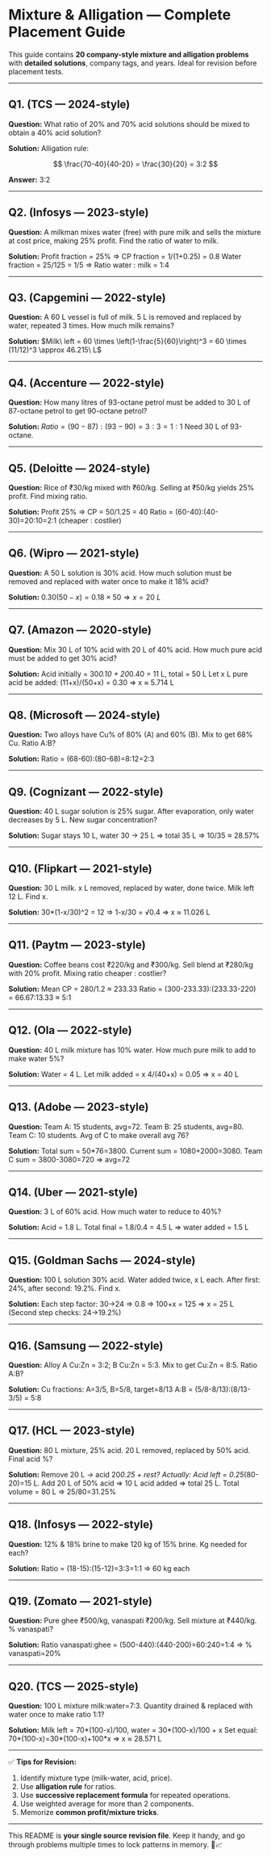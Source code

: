 # Mixture & Alligation — Complete Placement Guide

This guide contains **20 company-style mixture and alligation problems** with **detailed solutions**, company tags, and years. Ideal for revision before placement tests.

---

## Q1. (TCS — 2024-style)

**Question:** What ratio of 20% and 70% acid solutions should be mixed to obtain a 40% acid solution?

**Solution:**
Alligation rule:

$$
\frac{70-40}{40-20} = \frac{30}{20} = 3:2
$$

**Answer:** 3:2

---

## Q2. (Infosys — 2023-style)

**Question:** A milkman mixes water (free) with pure milk and sells the mixture at cost price, making 25% profit. Find the ratio of water to milk.

**Solution:**
Profit fraction = 25% ⇒ CP fraction = 1/(1+0.25) = 0.8
Water fraction = 25/125 = 1/5 ⇒ Ratio water : milk = 1:4

---

## Q3. (Capgemini — 2022-style)

**Question:** A 60 L vessel is full of milk. 5 L is removed and replaced by water, repeated 3 times. How much milk remains?

**Solution:**
$Milk\ left = 60 \times \left(1-\frac{5}{60}\right)^3 = 60 \times (11/12)^3 \approx 46.215\ L$

---

## Q4. (Accenture — 2022-style)

**Question:** How many litres of 93-octane petrol must be added to 30 L of 87-octane petrol to get 90-octane petrol?

**Solution:**
$Ratio = (90-87):(93-90)=3:3 = 1:1$
Need 30 L of 93-octane.

---

## Q5. (Deloitte — 2024-style)

**Question:** Rice of ₹30/kg mixed with ₹60/kg. Selling at ₹50/kg yields 25% profit. Find mixing ratio.

**Solution:**
Profit 25% ⇒ CP = 50/1.25 = 40
Ratio = (60-40):(40-30)=20:10=2:1 (cheaper : costlier)

---

## Q6. (Wipro — 2021-style)

**Question:** A 50 L solution is 30% acid. How much solution must be removed and replaced with water once to make it 18% acid?

**Solution:**
$0.30(50-x) = 0.18\times50 ⇒ x = 20\ L$

---

## Q7. (Amazon — 2020-style)

**Question:** Mix 30 L of 10% acid with 20 L of 40% acid. How much pure acid must be added to get 30% acid?

**Solution:**
Acid initially = 30*0.10 + 20*0.40 = 11 L, total = 50 L
Let x L pure acid be added: (11+x)/(50+x) = 0.30 ⇒ x ≈ 5.714 L

---

## Q8. (Microsoft — 2024-style)

**Question:** Two alloys have Cu% of 80% (A) and 60% (B). Mix to get 68% Cu. Ratio A\:B?

**Solution:**
Ratio = (68-60):(80-68)=8:12=2:3

---

## Q9. (Cognizant — 2022-style)

**Question:** 40 L sugar solution is 25% sugar. After evaporation, only water decreases by 5 L. New sugar concentration?

**Solution:**
Sugar stays 10 L, water 30 → 25 L ⇒ total 35 L ⇒ 10/35 ≈ 28.57%

---

## Q10. (Flipkart — 2021-style)

**Question:** 30 L milk. x L removed, replaced by water, done twice. Milk left 12 L. Find x.

**Solution:**
30\*(1-x/30)^2 = 12 ⇒ 1-x/30 = √0.4 ⇒ x ≈ 11.026 L

---

## Q11. (Paytm — 2023-style)

**Question:** Coffee beans cost ₹220/kg and ₹300/kg. Sell blend at ₹280/kg with 20% profit. Mixing ratio cheaper : costlier?

**Solution:**
Mean CP = 280/1.2 ≈ 233.33
Ratio = (300-233.33):(233.33-220) = 66.67:13.33 ≈ 5:1

---

## Q12. (Ola — 2022-style)

**Question:** 40 L milk mixture has 10% water. How much pure milk to add to make water 5%?

**Solution:**
Water = 4 L. Let milk added = x
4/(40+x) = 0.05 ⇒ x = 40 L

---

## Q13. (Adobe — 2023-style)

**Question:** Team A: 15 students, avg=72. Team B: 25 students, avg=80. Team C: 10 students. Avg of C to make overall avg 76?

**Solution:**
Total sum = 50\*76=3800. Current sum = 1080+2000=3080. Team C sum = 3800-3080=720 ⇒ avg=72

---

## Q14. (Uber — 2021-style)

**Question:** 3 L of 60% acid. How much water to reduce to 40%?

**Solution:**
Acid = 1.8 L. Total final = 1.8/0.4 = 4.5 L ⇒ water added = 1.5 L

---

## Q15. (Goldman Sachs — 2024-style)

**Question:** 100 L solution 30% acid. Water added twice, x L each. After first: 24%, after second: 19.2%. Find x.

**Solution:**
Each step factor: 30→24 ⇒ 0.8 ⇒ 100+x = 125 ⇒ x = 25 L (Second step checks: 24→19.2%)

---

## Q16. (Samsung — 2022-style)

**Question:** Alloy A Cu\:Zn = 3:2; B Cu\:Zn = 5:3. Mix to get Cu\:Zn = 8:5. Ratio A\:B?

**Solution:**
Cu fractions: A=3/5, B=5/8, target=8/13
A\:B = (5/8-8/13):(8/13-3/5) = 5:8

---

## Q17. (HCL — 2023-style)

**Question:** 80 L mixture, 25% acid. 20 L removed, replaced by 50% acid. Final acid %?

**Solution:**
Remove 20 L → acid 20*0.25 + rest?
Actually: Acid left = 0.25*(80-20)=15 L. Add 20 L of 50% acid ⇒ 10 L acid added ⇒ total 25 L. Total volume = 80 L ⇒ 25/80=31.25%

---

## Q18. (Infosys — 2022-style)

**Question:** 12% & 18% brine to make 120 kg of 15% brine. Kg needed for each?

**Solution:**
Ratio = (18-15):(15-12)=3:3=1:1 ⇒ 60 kg each

---

## Q19. (Zomato — 2021-style)

**Question:** Pure ghee ₹500/kg, vanaspati ₹200/kg. Sell mixture at ₹440/kg. % vanaspati?

**Solution:**
Ratio vanaspati\:ghee = (500-440):(440-200)=60:240=1:4 ⇒ % vanaspati=20%

---

## Q20. (TCS — 2025-style)

**Question:** 100 L mixture milk\:water=7:3. Quantity drained & replaced with water once to make ratio 1:1?

**Solution:**
Milk left = 70\*(100-x)/100, water = 30\*(100-x)/100 + x
Set equal: 70\*(100-x)=30\*(100-x)+100\*x ⇒ x ≈ 28.571 L

---

✅ **Tips for Revision:**

1. Identify mixture type (milk-water, acid, price).
2. Use **alligation rule** for ratios.
3. Use **successive replacement formula** for repeated operations.
4. Use weighted average for more than 2 components.
5. Memorize **common profit/mixture tricks**.

---

This README is **your single source revision file**. Keep it handy, and go through problems multiple times to lock patterns in memory. 💪📈
